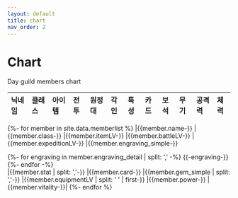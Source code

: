 ```yaml
---
layout: default
title: chart
nav_order: 2
---
```


# Chart

Day guild members chart

| 닉네임 | 클래스 | 아이템 | 전투 | 원정대 | 각인 | 특성 | 카드 | 보석 | 무기 | 공격력 | 체력 |
|:-------|:---|:-----|:----|:------|:------|:------|:------|:------|:------|:------|:------|
{%- for member in site.data.memberlist %}
|{{member.name-}}
|{{member.class-}}
|{{member.itemLV-}}
|{{member.battleLV-}}
|{{member.expeditionLV-}}
|{{member.engraving_simple-}}
<div class="detail" markdown="1">
{%- for engraving in member.engraving_detail | split: ',' -%}
{{-engraving-}}
{%- endfor -%}</div>
|{{member.stat | split: ','-}}
|{{member.card-}}
|{{member.gem_simple | split: ','-}}
|{{member.equipmentLV | split: ' ' | first-}}
|{{member.power-}}
|{{member.vitality-}}|
{%- endfor %}
